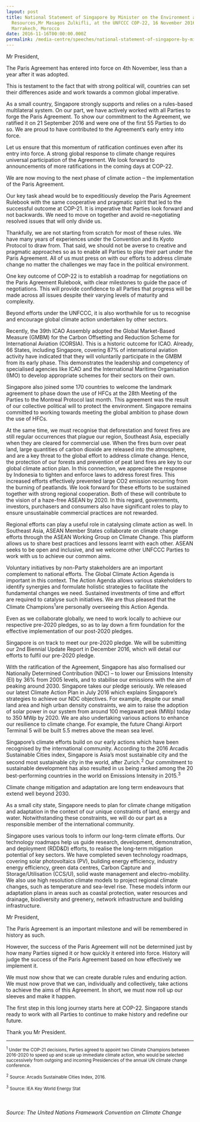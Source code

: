 ```yaml
---
layout: post
title: National Statement of Singapore by Minister on the Environment and Water
  Resources,Mr Masagos Zulkifli, at the UNFCCC COP-22, 16 November 2016,
  Marrakech, Morocco
date: 2016-11-16T00:00:00.000Z
permalink: /media-centre/speeches/national-statement-of-singapore-by-minister-on-the-environment-and-water-resources-mr-masagos-zulkifli/
---
```

Mr President,  

The Paris Agreement has entered into force on 4th November, less than a year after it was adopted.

This is testament to the fact that with strong political will, countries can set their differences aside and work towards a common global imperative.

As a small country, Singapore strongly supports and relies on a rules-based multilateral system. On our part, we have actively worked with all Parties to forge the Paris Agreement. To show our commitment to the Agreement, we ratified it on 21 September 2016 and were one of the first 55 Parties to do so. We are proud to have contributed to the Agreement’s early entry into force.

Let us ensure that this momentum of ratification continues even after its entry into force. A strong global response to climate change requires universal participation of the Agreement. We look forward to announcements of more ratifications in the coming days at COP-22.

We are now moving to the next phase of climate action – the implementation of the Paris Agreement.

Our key task ahead would be to expeditiously develop the Paris Agreement Rulebook with the same cooperative and pragmatic spirit that led to the successful outcome at COP-21. It is imperative that Parties look forward and not backwards. We need to move on together and avoid re-negotiating resolved issues that will only divide us.

Thankfully, we are not starting from scratch for most of these rules. We have many years of experiences under the Convention and its Kyoto Protocol to draw from. That said, we should not be averse to creative and pragmatic approaches so as to enable all Parties to play their part under the Paris Agreement. All of us must press on with our efforts to address climate change no matter the challenges we may face in the political environment.

One key outcome of COP-22 is to establish a roadmap for negotiations on the Paris Agreement Rulebook, with clear milestones to guide the pace of negotiations. This will provide confidence to all Parties that progress will be made across all issues despite their varying levels of maturity and complexity.

Beyond efforts under the UNFCCC, it is also worthwhile for us to recognise and encourage global climate action undertaken by other sectors.

Recently, the 39th ICAO Assembly adopted the Global Market-Based Measure (GMBM) for the Carbon Offsetting and Reduction Scheme for International Aviation (CORSIA). This is a historic outcome for ICAO. Already, 66 States, including Singapore, covering 87% of international aviation activity have indicated that they will voluntarily participate in the GMBM from its early phase. This demonstrates the leadership and competency of specialised agencies like ICAO and the International Maritime Organisation (IMO) to develop appropriate schemes for their sectors on their own.

Singapore also joined some 170 countries to welcome the landmark agreement to phase down the use of HFCs at the 28th Meeting of the Parties to the Montreal Protocol last month. This agreement was the result of our collective political will to protect the environment. Singapore remains committed to working towards meeting the global ambition to phase down the use of HFCs.

At the same time, we must recognise that deforestation and forest fires are still regular occurrences that plague our region, Southeast Asia, especially when they are cleared for commercial use. When the fires burn over peat land, large quantities of carbon dioxide are released into the atmosphere, and are a key threat to the global effort to address climate change. Hence, the protection of our forests and prevention of peat land fires are key to our global climate action plan. In this connection, we appreciate the response by Indonesia to tighten and enforce laws to address forest fires. This increased efforts effectively prevented large CO2 emission recurring from the burning of peatlands. We look forward for these efforts to be sustained together with strong regional cooperation. Both of these will contribute to the vision of a haze-free ASEAN by 2020. In this regard, governments, investors, purchasers and consumers also have significant roles to play to ensure unsustainable commercial practices are not rewarded.

Regional efforts can play a useful role in catalysing climate action as well. In Southeast Asia, ASEAN Member States collaborate on climate change efforts through the ASEAN Working Group on Climate Change. This platform allows us to share best practices and lessons learnt with each other. ASEAN seeks to be open and inclusive, and we welcome other UNFCCC Parties to work with us to achieve our common aims.

Voluntary initiatives by non-Party stakeholders are an important complement to national efforts. The Global Climate Action Agenda is important in this context. The Action Agenda allows various stakeholders to identify synergies and formulate holistic strategies to facilitate the fundamental changes we need. Sustained investments of time and effort are required to catalyse such initiatives. We are thus pleased that the Climate Champions<sup>1</sup>are personally overseeing this Action Agenda.

Even as we collaborate globally, we need to work locally to achieve our respective pre-2020 pledges, so as to lay down a firm foundation for the effective implementation of our post-2020 pledges.

Singapore is on track to meet our pre-2020 pledge. We will be submitting our 2nd Biennial Update Report in December 2016, which will detail our efforts to fulfil our pre-2020 pledge.

With the ratification of the Agreement, Singapore has also formalised our Nationally Determined Contribution (NDC) – to lower our Emissions Intensity (EI) by 36% from 2005 levels, and to stabilise our emissions with the aim of peaking around 2030. Singapore takes our pledge seriously. We released our latest Climate Action Plan in July 2016 which explains Singapore’s strategies to achieve our NDC objectives. For example, despite our small land area and high urban density constraints, we aim to raise the adoption of solar power in our system from around 100 megawatt peak (MWp) today to 350 MWp by 2020. We are also undertaking various actions to enhance our resilience to climate change. For example, the future Changi Airport Terminal 5 will be built 5.5 metres above the mean sea level.

Singapore’s climate efforts build on our early actions which have been recognised by the international community. According to the 2016 Arcadis Sustainable Cities index, Singapore is Asia’s most sustainable city and the second most sustainable city in the world, after Zurich.<sup>2</sup> Our commitment to sustainable development has also resulted in us being ranked among the 20 best-performing countries in the world on Emissions Intensity in 2015.<sup>3</sup>

Climate change mitigation and adaptation are long term endeavours that extend well beyond 2030.

As a small city state, Singapore needs to plan for climate change mitigation and adaptation in the context of our unique constraints of land, energy and water. Notwithstanding these constraints, we will do our part as a responsible member of the international community.

Singapore uses various tools to inform our long-term climate efforts. Our technology roadmaps help us guide research, development, demonstration, and deployment (RDD&D) efforts, to realise the long-term mitigation potential of key sectors. We have completed seven technology roadmaps, covering solar photovoltaics (PV), building energy efficiency, industry energy efficiency, green data centres, Carbon Capture and Storage/Utilisation (CCS/U), solid waste management and electro-mobility. We also use high resolution climate models to project regional climate changes, such as temperature and sea-level rise. These models inform our adaptation plans in areas such as coastal protection, water resources and drainage, biodiversity and greenery, network infrastructure and building infrastructure.

Mr President,

The Paris Agreement is an important milestone and will be remembered in history as such.

However, the success of the Paris Agreement will not be determined just by how many Parties signed it or how quickly it entered into force. History will judge the success of the Paris Agreement based on how effectively we implement it.

We must now show that we can create durable rules and enduring action. We must now prove that we can, individually and collectively, take actions to achieve the aims of this Agreement. In short, we must now roll up our sleeves and make it happen.

The first step in this long journey starts here at COP-22. Singapore stands ready to work with all Parties to continue to make history and redefine our future.

Thank you Mr President.

---

<sub><sup>1</sup> Under the COP-21 decisions, Parties agreed to appoint two Climate Champions between 2016-2020 to speed up and scale up immediate climate action, who would be selected successively from outgoing and incoming Presidencies of the annual UN climate change conference.</sub>

<sub><sup>2</sup> Source: Arcadis Sustainable Cities Index, 2016.<sub>

<sub><sup>3</sup> Source: IEA Key World Energy Stat</sub>

 
<br><br>
*Source: The United Nations Framework Convention on Climate Change*